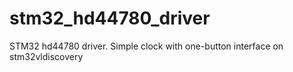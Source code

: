 # stm32_hd44780_driver
STM32 hd44780 driver. Simple clock with one-button interface on stm32vldiscovery
